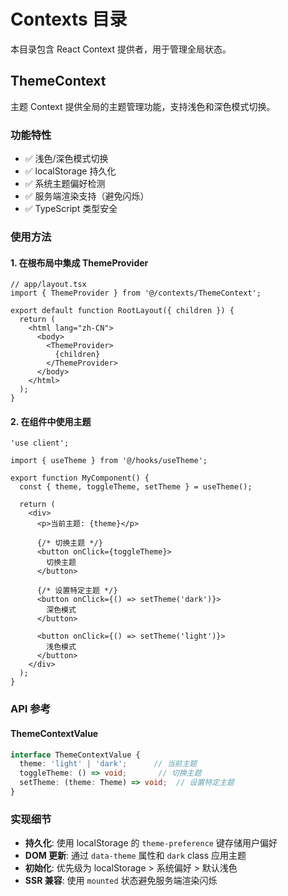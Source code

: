 # Contexts 目录

本目录包含 React Context 提供者，用于管理全局状态。

## ThemeContext

主题 Context 提供全局的主题管理功能，支持浅色和深色模式切换。

### 功能特性

- ✅ 浅色/深色模式切换
- ✅ localStorage 持久化
- ✅ 系统主题偏好检测
- ✅ 服务端渲染支持（避免闪烁）
- ✅ TypeScript 类型安全

### 使用方法

#### 1. 在根布局中集成 ThemeProvider

```tsx
// app/layout.tsx
import { ThemeProvider } from '@/contexts/ThemeContext';

export default function RootLayout({ children }) {
  return (
    <html lang="zh-CN">
      <body>
        <ThemeProvider>
          {children}
        </ThemeProvider>
      </body>
    </html>
  );
}
```

#### 2. 在组件中使用主题

```tsx
'use client';

import { useTheme } from '@/hooks/useTheme';

export function MyComponent() {
  const { theme, toggleTheme, setTheme } = useTheme();

  return (
    <div>
      <p>当前主题: {theme}</p>
      
      {/* 切换主题 */}
      <button onClick={toggleTheme}>
        切换主题
      </button>
      
      {/* 设置特定主题 */}
      <button onClick={() => setTheme('dark')}>
        深色模式
      </button>
      
      <button onClick={() => setTheme('light')}>
        浅色模式
      </button>
    </div>
  );
}
```

### API 参考

#### ThemeContextValue

```typescript
interface ThemeContextValue {
  theme: 'light' | 'dark';      // 当前主题
  toggleTheme: () => void;       // 切换主题
  setTheme: (theme: Theme) => void;  // 设置特定主题
}
```

### 实现细节

- **持久化**: 使用 localStorage 的 `theme-preference` 键存储用户偏好
- **DOM 更新**: 通过 `data-theme` 属性和 `dark` class 应用主题
- **初始化**: 优先级为 localStorage > 系统偏好 > 默认浅色
- **SSR 兼容**: 使用 `mounted` 状态避免服务端渲染闪烁
